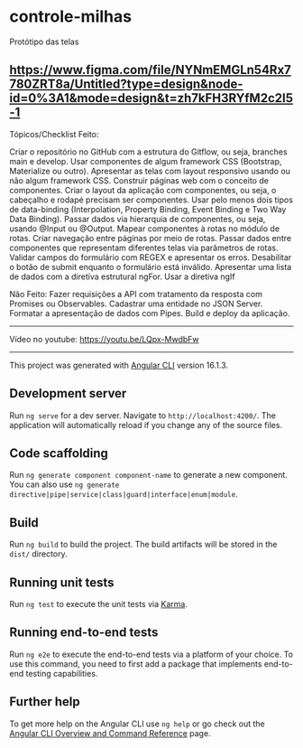 # controle-milhas

Protótipo das telas

https://www.figma.com/file/NYNmEMGLn54Rx7780ZRT8a/Untitled?type=design&node-id=0%3A1&mode=design&t=zh7kFH3RYfM2c2I5-1
---------------------------------------------
Tópicos/Checklist
Feito:

Criar o repositório no GitHub com a estrutura do Gitflow, ou seja, branches main e develop.
Usar componentes de algum framework CSS (Bootstrap, Materialize ou outro).
Apresentar as telas com layout responsivo usando ou não algum framework CSS.
Construir páginas web com o conceito de componentes. 
Criar o layout da aplicação com componentes, ou seja, o cabeçalho e rodapé precisam ser componentes.
Usar pelo menos dois tipos de data-binding (Interpolation, Property Binding, Event Binding e Two Way Data Binding).
Passar dados via hierarquia de componentes, ou seja, usando @Input ou @Output.
Mapear componentes à rotas no módulo de rotas.
Criar navegação entre páginas por meio de rotas.
Passar dados entre componentes que representam diferentes telas via parâmetros de rotas. 
Validar campos do formulário com REGEX e apresentar os erros.
Desabilitar o botão de submit enquanto o formulário está inválido.
Apresentar uma lista de dados com a diretiva estrutural ngFor.
Usar a diretiva ngIf

Não Feito:
Fazer requisições a API com tratamento da resposta com Promises ou Observables.
Cadastrar uma entidade no JSON Server.
Formatar a apresentação de dados com Pipes.
Build e deploy da aplicação.

-------------------------------------------------
Vídeo no youtube: https://youtu.be/LQpx-MwdbFw


----------------------
This project was generated with [Angular CLI](https://github.com/angular/angular-cli) version 16.1.3.

## Development server

Run `ng serve` for a dev server. Navigate to `http://localhost:4200/`. The application will automatically reload if you change any of the source files.

## Code scaffolding

Run `ng generate component component-name` to generate a new component. You can also use `ng generate directive|pipe|service|class|guard|interface|enum|module`.

## Build

Run `ng build` to build the project. The build artifacts will be stored in the `dist/` directory.

## Running unit tests

Run `ng test` to execute the unit tests via [Karma](https://karma-runner.github.io).

## Running end-to-end tests

Run `ng e2e` to execute the end-to-end tests via a platform of your choice. To use this command, you need to first add a package that implements end-to-end testing capabilities.

## Further help

To get more help on the Angular CLI use `ng help` or go check out the [Angular CLI Overview and Command Reference](https://angular.io/cli) page.
